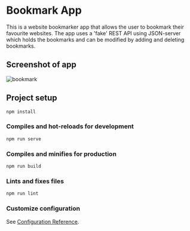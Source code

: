 # Bookmark App

This is a website bookmarker app that allows the user to bookmark their favourite websites. The app uses a 'fake' REST API using JSON-server which holds the bookmarks and
can be modified by adding and deleting bookmarks.

## Screenshot of app

![bookmark](https://user-images.githubusercontent.com/62345423/132229763-430df0bb-c108-4603-8c62-414607f2966c.png)

## Project setup
```
npm install
```

### Compiles and hot-reloads for development
```
npm run serve
```

### Compiles and minifies for production
```
npm run build
```

### Lints and fixes files
```
npm run lint
```

### Customize configuration
See [Configuration Reference](https://cli.vuejs.org/config/).
